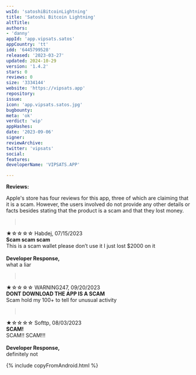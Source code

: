 ```yaml
---
wsId: 'satoshiBitcoinLightning'
title: 'Satoshi Bitcoin Lightning'
altTitle: 
authors:
- 'danny'
appId: 'app.vipsats.satos'
appCountry: 'tt'
idd: '6445799528'
released: '2023-03-27'
updated: 2024-10-29
version: '1.4.2'
stars: 0
reviews: 0
size: '3334144'
website: 'https://vipsats.app'
repository: 
issue: 
icon: 'app.vipsats.satos.jpg'
bugbounty: 
meta: 'ok'
verdict: 'wip'
appHashes: 
date: '2023-09-06'
signer: 
reviewArchive: 
twitter: 'vipsats'
social: 
features: 
developerName: 'VIPSATS.APP'

---
```


**Reviews:**

Apple's store has four reviews for this app, three of which are claiming that it is a scam. However, the users involved do not provide any other details or facts besides stating that the product is a scam and that they lost money.

> <br>
  ★☆☆☆☆ Habdej, 07/15/2023 <br>
       **Scam scam scam** <br>
       This is a scam wallet please don’t use it I just lost $2000 on it<br><br>
       **Developer Response,** <br>
       what a liar

> <br>
  ★☆☆☆☆ WARNING247, 09/20/2023<br>
       **DONT DOWNLOAD THE APP IS A SCAM** <br>
       Scam hold my 100+ to tell for unusual activity

> <br>
  ★☆☆☆☆ Softtp, 08/03/2023<br>
       **SCAM!** <br>
       SCAM!! SCAM!!!<br><br>
       **Developer Response,** <br>
       definitely not

{% include copyFromAndroid.html %}